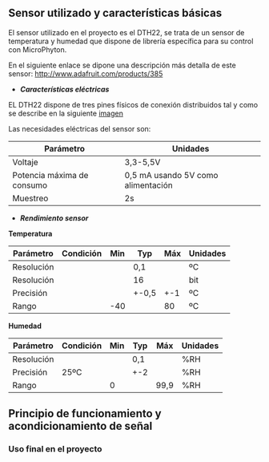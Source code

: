 ## Sensor utilizado y características básicas

El sensor utilizado en el proyecto es el DTH22, se trata de un sensor de temperatura y humedad que dispone de librería específica para su control con MicroPhyton.

En el siguiente enlace se dipone una descripción más detalla de este sensor:
<http://www.adafruit.com/products/385>

 - ***Características eléctricas***
 
 EL DTH22 dispone de tres pines físicos de conexión distribuidos tal y como se describe en la siguiente [imagen](https://hackster.imgix.net/uploads/attachments/267054/dht22-pinout_2P1AgF3wPs.png?auto=compress%2Cformat&w=680&h=510&fit=max)
 
 Las necesidades eléctricas del sensor son:
 
 | Parámetro | Unidades |
 |--------------------|--------------------|
 Voltaje | 3,3-5,5V
 Potencia máxima de consumo | 0,5 mA usando 5V como alimentación
 Muestreo | 2s
 
 - ***Rendimiento sensor***
 
 **Temperatura**
 
 | Parámetro | Condición | Min | Typ | Máx | Unidades |
 |----------|----------|---------|----------|-----------|----------|
 | Resolución |  |  | 0,1 |  | ºC |
 | Resolución |  |  | 16 |  | bit |
 | Precisión |  |  | +-0,5 | +-1 | ºC |
 | Rango |  | -40 |  | 80 | ºC |
 
 **Humedad**
 
 | Parámetro | Condición | Min | Typ | Máx | Unidades |
 |----------|----------|---------|----------|-----------|----------|
 | Resolución |  |  | 0,1 |  | %RH |
 | Precisión | 25ºC |  | +-2 |  | %RH |
 | Rango |  | 0 |  | 99,9 | %RH |
 
 

## Principio de funcionamiento y acondicionamiento de señal

### Uso final en el proyecto

